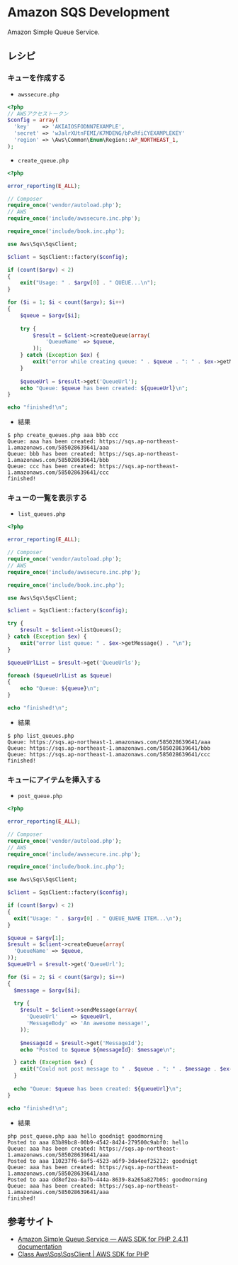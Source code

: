 Amazon SQS Development
==============================

Amazon Simple Queue Service.

レシピ
------------------------------

### キューを作成する

* `awssecure.php`

```php
<?php
// AWSアクセストークン
$config = array(
  'key'    => 'AKIAIOSFODNN7EXAMPLE',
  'secret' => 'wJalrXUtnFEMI/K7MDENG/bPxRfiCYEXAMPLEKEY'
  'region' => \Aws\Common\Enum\Region::AP_NORTHEAST_1,
);
```

* `create_queue.php`

```php
<?php

error_reporting(E_ALL);

// Composer
require_once('vendor/autoload.php');
// AWS
require_once('include/awssecure.inc.php');

require_once('include/book.inc.php');

use Aws\Sqs\SqsClient;

$client = SqsClient::factory($config);

if (count($argv) < 2)
{
    exit("Usage: " . $argv[0] . " QUEUE...\n");
}

for ($i = 1; $i < count($argv); $i++)
{
    $queue = $argv[$i];
    
    try {
        $result = $client->createQueue(array(
            'QueueName' => $queue,
        ));
    } catch (Exception $ex) {
        exit("error while creating queue: " . $queue . ": " . $ex->getMessage() . "\n");
    }
    
    $queueUrl = $result->get('QueueUrl');
    echo "Queue: $queue has been created: ${queueUrl}\n";
}

echo "finished!\n";
```

* 結果

```
$ php create_queues.php aaa bbb ccc
Queue: aaa has been created: https://sqs.ap-northeast-1.amazonaws.com/585028639641/aaa
Queue: bbb has been created: https://sqs.ap-northeast-1.amazonaws.com/585028639641/bbb
Queue: ccc has been created: https://sqs.ap-northeast-1.amazonaws.com/585028639641/ccc
finished!
```

### キューの一覧を表示する

* `list_queues.php`

```php
<?php

error_reporting(E_ALL);

// Composer
require_once('vendor/autoload.php');
// AWS
require_once('include/awssecure.inc.php');

require_once('include/book.inc.php');

use Aws\Sqs\SqsClient;

$client = SqsClient::factory($config);

try {
    $result = $client->listQueues();
} catch (Exception $ex) {
    exit("error list queue: " . $ex->getMessage() . "\n");
}

$queueUrlList = $result->get('QueueUrls');

foreach ($queueUrlList as $queue)
{
    echo "Queue: ${queue}\n";
}

echo "finished!\n";
```

* 結果

```
$ php list_queues.php
Queue: https://sqs.ap-northeast-1.amazonaws.com/585028639641/aaa
Queue: https://sqs.ap-northeast-1.amazonaws.com/585028639641/bbb
Queue: https://sqs.ap-northeast-1.amazonaws.com/585028639641/ccc
finished!
```

### キューにアイテムを挿入する

* `post_queue.php`

```php
<?php

error_reporting(E_ALL);

// Composer
require_once('vendor/autoload.php');
// AWS
require_once('include/awssecure.inc.php');

require_once('include/book.inc.php');

use Aws\Sqs\SqsClient;

$client = SqsClient::factory($config);

if (count($argv) < 2)
{
  exit("Usage: " . $argv[0] . " QUEUE_NAME ITEM...\n");
}

$queue = $argv[1];
$result = $client->createQueue(array(
  'QueueName' => $queue,
));
$queueUrl = $result->get('QueueUrl');

for ($i = 2; $i < count($argv); $i++)
{
  $message = $argv[$i];
  
  try {
    $result = $client->sendMessage(array(
      'QueueUrl'    => $queueUrl,
      'MessageBody' => 'An awesome message!',
    ));
    
    $messageId = $result->get('MessageId');
    echo "Posted to $queue ${messageId}: $message\n";

  } catch (Exception $ex) {
    exit("Could not post message to " . $queue . ": " . $message . $ex->getMessage() . "\n");
  }
  
  echo "Queue: $queue has been created: ${queueUrl}\n";
}

echo "finished!\n";
```

* 結果

```
php post_queue.php aaa hello goodnigt goodmorning
Posted to aaa 83b89bc8-00b9-4542-8424-279500c9abf0: hello
Queue: aaa has been created: https://sqs.ap-northeast-1.amazonaws.com/585028639641/aaa
Posted to aaa 110237f6-6af5-4523-a6f9-3da4eef25212: goodnigt
Queue: aaa has been created: https://sqs.ap-northeast-1.amazonaws.com/585028639641/aaa
Posted to aaa dd8ef2ea-8a7b-444a-8639-8a265a827b05: goodmorning
Queue: aaa has been created: https://sqs.ap-northeast-1.amazonaws.com/585028639641/aaa
finished!
```

参考サイト
------------------------------

- [Amazon Simple Queue Service — AWS SDK for PHP 2.4.11 documentation](http://docs.aws.amazon.com/aws-sdk-php/guide/latest/service-sqs.html)
- [Class Aws\Sqs\SqsClient | AWS SDK for PHP](http://docs.aws.amazon.com/aws-sdk-php/latest/class-Aws.Sqs.SqsClient.html)
